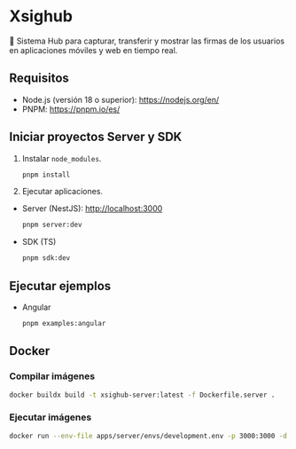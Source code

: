 # Xsighub

📝 Sistema Hub para capturar, transferir y mostrar las firmas de los usuarios en aplicaciones móviles y web en tiempo real.

## Requisitos

- Node.js (versión 18 o superior): <https://nodejs.org/en/>
- PNPM: <https://pnpm.io/es/>

## Iniciar proyectos Server y SDK

1. Instalar `node_modules`.

   ```sh
   pnpm install
   ```

2. Ejecutar aplicaciones.

- Server (NestJS): [http://localhost:3000](http://localhost:3000)

  ```sh
  pnpm server:dev
  ```

- SDK (TS)

  ```sh
  pnpm sdk:dev
  ```

## Ejecutar ejemplos

- Angular

  ```sh
  pnpm examples:angular
  ```

## Docker

### Compilar imágenes

```sh
docker buildx build -t xsighub-server:latest -f Dockerfile.server .
```

### Ejecutar imágenes

```sh
docker run --env-file apps/server/envs/development.env -p 3000:3000 -d xsighub-server
```
